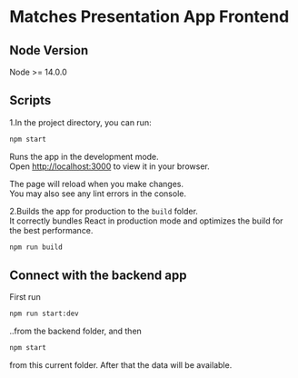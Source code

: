 # Matches Presentation App Frontend 

## Node Version
Node >= 14.0.0

## Scripts

1.In the project directory, you can run:
```bash
npm start
```

Runs the app in the development mode.\
Open [http://localhost:3000](http://localhost:3000) to view it in your browser.

The page will reload when you make changes.\
You may also see any lint errors in the console.




2.Builds the app for production to the `build` folder.\
It correctly bundles React in production mode and optimizes the build for the best performance.
```bash
npm run build
```

## Connect with the backend app

First run 
```bash
npm run start:dev
```
..from the backend folder, and then
```bash
npm start
```
from this current folder. After that the data will be available.






